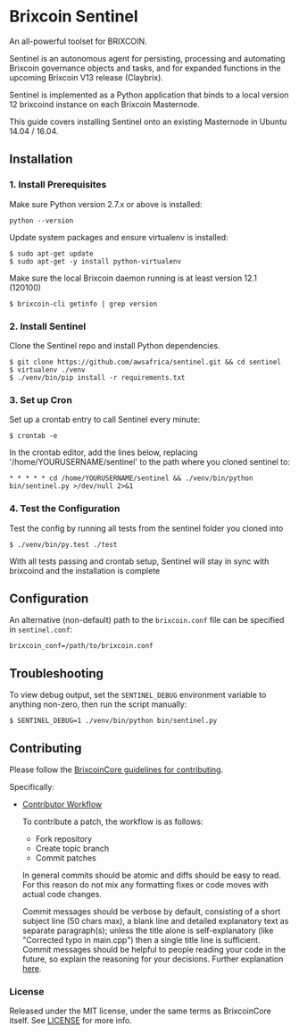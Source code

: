 # Brixcoin Sentinel

An all-powerful toolset for BRIXCOIN.


Sentinel is an autonomous agent for persisting, processing and automating Brixcoin governance objects and tasks, and for expanded functions in the upcoming Brixcoin V13 release (Claybrix).

Sentinel is implemented as a Python application that binds to a local version 12 brixcoind instance on each Brixcoin Masternode.

This guide covers installing Sentinel onto an existing Masternode in Ubuntu 14.04 / 16.04.

## Installation

### 1. Install Prerequisites

Make sure Python version 2.7.x or above is installed:

    python --version

Update system packages and ensure virtualenv is installed:

    $ sudo apt-get update
    $ sudo apt-get -y install python-virtualenv

Make sure the local Brixcoin daemon running is at least version 12.1 (120100)

    $ brixcoin-cli getinfo | grep version

### 2. Install Sentinel

Clone the Sentinel repo and install Python dependencies.

    $ git clone https://github.com/awsafrica/sentinel.git && cd sentinel
    $ virtualenv ./venv
    $ ./venv/bin/pip install -r requirements.txt

### 3. Set up Cron

Set up a crontab entry to call Sentinel every minute:

    $ crontab -e

In the crontab editor, add the lines below, replacing '/home/YOURUSERNAME/sentinel' to the path where you cloned sentinel to:

    * * * * * cd /home/YOURUSERNAME/sentinel && ./venv/bin/python bin/sentinel.py >/dev/null 2>&1

### 4. Test the Configuration

Test the config by running all tests from the sentinel folder you cloned into

    $ ./venv/bin/py.test ./test

With all tests passing and crontab setup, Sentinel will stay in sync with brixcoind and the installation is complete

## Configuration

An alternative (non-default) path to the `brixcoin.conf` file can be specified in `sentinel.conf`:

    brixcoin_conf=/path/to/brixcoin.conf

## Troubleshooting

To view debug output, set the `SENTINEL_DEBUG` environment variable to anything non-zero, then run the script manually:

    $ SENTINEL_DEBUG=1 ./venv/bin/python bin/sentinel.py

## Contributing

Please follow the [BrixcoinCore guidelines for contributing](https://github.com/awsafrica/brixcoin5.0/blob/master/CONTRIBUTING.md).

Specifically:

* [Contributor Workflow](https://github.com/awsafrica/brixcoin5.0/blob/master/CONTRIBUTING.md#contributor-workflow)

    To contribute a patch, the workflow is as follows:

    * Fork repository
    * Create topic branch
    * Commit patches

    In general commits should be atomic and diffs should be easy to read. For this reason do not mix any formatting fixes or code moves with actual code changes.

    Commit messages should be verbose by default, consisting of a short subject line (50 chars max), a blank line and detailed explanatory text as separate paragraph(s); unless the title alone is self-explanatory (like "Corrected typo in main.cpp") then a single title line is sufficient. Commit messages should be helpful to people reading your code in the future, so explain the reasoning for your decisions. Further explanation [here](http://chris.beams.io/posts/git-commit/).

### License

Released under the MIT license, under the same terms as BrixcoinCore itself. See [LICENSE](LICENSE) for more info.
